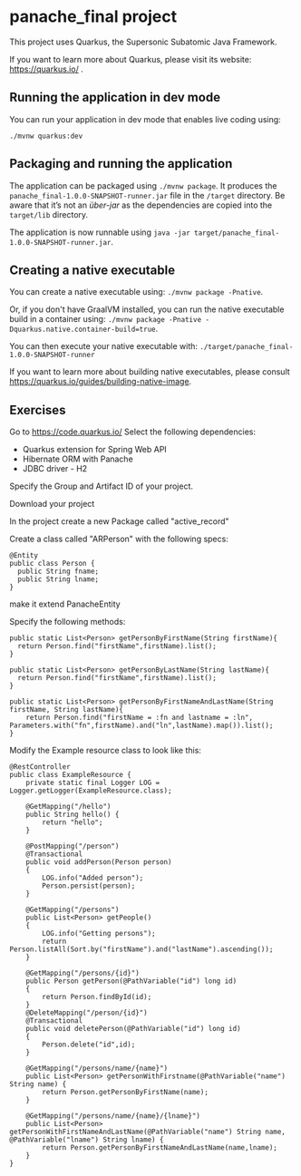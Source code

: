 # panache_final project

This project uses Quarkus, the Supersonic Subatomic Java Framework.

If you want to learn more about Quarkus, please visit its website: https://quarkus.io/ .

## Running the application in dev mode

You can run your application in dev mode that enables live coding using:
```
./mvnw quarkus:dev
```

## Packaging and running the application

The application can be packaged using `./mvnw package`.
It produces the `panache_final-1.0.0-SNAPSHOT-runner.jar` file in the `/target` directory.
Be aware that it’s not an _über-jar_ as the dependencies are copied into the `target/lib` directory.

The application is now runnable using `java -jar target/panache_final-1.0.0-SNAPSHOT-runner.jar`.

## Creating a native executable

You can create a native executable using: `./mvnw package -Pnative`.

Or, if you don't have GraalVM installed, you can run the native executable build in a container using: `./mvnw package -Pnative -Dquarkus.native.container-build=true`.

You can then execute your native executable with: `./target/panache_final-1.0.0-SNAPSHOT-runner`

If you want to learn more about building native executables, please consult https://quarkus.io/guides/building-native-image.

## Exercises
Go to https://code.quarkus.io/
Select the following dependencies:
- Quarkus extension for Spring Web API
- Hibernate ORM with Panache
- JDBC driver - H2

Specify the Group and Artifact ID of your project.

Download your project

In the project create a new Package called "active_record"

Create a class called "ARPerson" with the following specs:
```
@Entity
public class Person {
  public String fname;
  public String lname; 
}
```
make it extend PanacheEntity

Specify the following methods: 
```
public static List<Person> getPersonByFirstName(String firstName){
  return Person.find("firstName",firstName).list();
}

public static List<Person> getPersonByLastName(String lastName){
  return Person.find("firstName",firstName).list();
}

public static List<Person> getPersonByFirstNameAndLastName(String firstName, String lastName){
    return Person.find("firstName = :fn and lastname = :ln", Parameters.with("fn",firstName).and("ln",lastName).map()).list();
}
```

Modify the Example resource class to look like this:
```
@RestController
public class ExampleResource {
    private static final Logger LOG = Logger.getLogger(ExampleResource.class);

    @GetMapping("/hello")
    public String hello() {
        return "hello";
    }

    @PostMapping("/person")
    @Transactional
    public void addPerson(Person person)
    {
        LOG.info("Added person");
        Person.persist(person);
    }

    @GetMapping("/persons")
    public List<Person> getPeople()
    {
        LOG.info("Getting persons");
        return Person.listAll(Sort.by("firstName").and("lastName").ascending());
    }

    @GetMapping("/persons/{id}")
    public Person getPerson(@PathVariable("id") long id)
    {
        return Person.findById(id);
    }
    @DeleteMapping("/person/{id}")
    @Transactional
    public void deletePerson(@PathVariable("id") long id)
    {
        Person.delete("id",id);
    }

    @GetMapping("/persons/name/{name}")
    public List<Person> getPersonWithFirstname(@PathVariable("name") String name) {
        return Person.getPersonByFirstName(name);
    }

    @GetMapping("/persons/name/{name}/{lname}")
    public List<Person> getPersonWithFirstNameAndLastName(@PathVariable("name") String name, @PathVariable("lname") String lname) {
        return Person.getPersonByFirstNameAndLastName(name,lname);
    }
}
```



